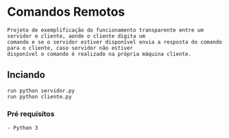 # Comandos Remotos

    Projeto de exemplificação do funcionamento transparente entre um servidor e cliente, aonde o cliente digita um 
    comando e se o servidor estiver disponível envia a resposta do comando para o cliente, caso servidor não estiver 
    disponível o comando é realizado na própria máquina cliente.
    
## Inciando 
   
   ```
   run python servidor.py
   run python cliente.py
   ```
   
### Pré requisitos
    
   ```
   - Python 3
   ```
